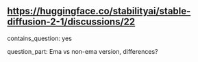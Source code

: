 ## https://huggingface.co/stabilityai/stable-diffusion-2-1/discussions/22

contains_question: yes

question_part: Ema vs non-ema version, differences?